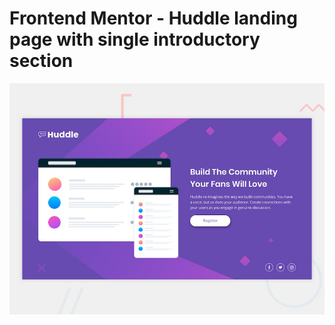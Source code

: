 # Frontend Mentor - Huddle landing page with single introductory section

![Design preview for the Huddle landing page with single introductory section](./images/desktop-preview.jpg)
